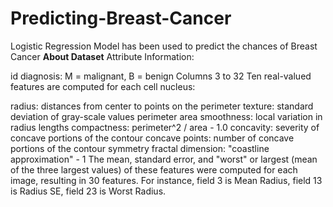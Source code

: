 # Predicting-Breast-Cancer
Logistic Regression Model has been used to predict the chances of Breast Cancer 
**About Dataset**
Attribute Information:

id
diagnosis: M = malignant, B = benign
Columns 3 to 32
Ten real-valued features are computed for each cell nucleus:

radius: distances from center to points on the perimeter
texture: standard deviation of gray-scale values
perimeter
area
smoothness: local variation in radius lengths
compactness: perimeter^2 / area - 1.0
concavity: severity of concave portions of the contour
concave points: number of concave portions of the contour
symmetry
fractal dimension: "coastline approximation" - 1 The mean, standard error, and "worst" or largest (mean of the three largest values) of these features were computed for each image, resulting in 30 features. For instance, field 3 is Mean Radius, field 13 is Radius SE, field 23 is Worst Radius.
